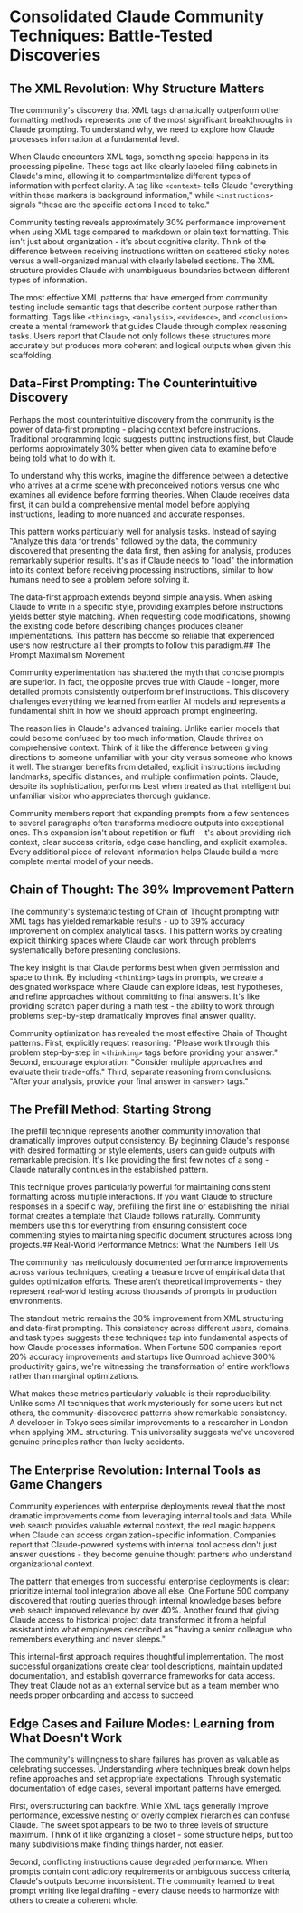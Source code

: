 # Consolidated Claude Community Techniques: Battle-Tested Discoveries

## The XML Revolution: Why Structure Matters

The community's discovery that XML tags dramatically outperform other formatting methods represents one of the most significant breakthroughs in Claude prompting. To understand why, we need to explore how Claude processes information at a fundamental level.

When Claude encounters XML tags, something special happens in its processing pipeline. These tags act like clearly labeled filing cabinets in Claude's mind, allowing it to compartmentalize different types of information with perfect clarity. A tag like `<context>` tells Claude "everything within these markers is background information," while `<instructions>` signals "these are the specific actions I need to take."

Community testing reveals approximately 30% performance improvement when using XML tags compared to markdown or plain text formatting. This isn't just about organization - it's about cognitive clarity. Think of the difference between receiving instructions written on scattered sticky notes versus a well-organized manual with clearly labeled sections. The XML structure provides Claude with unambiguous boundaries between different types of information.

The most effective XML patterns that have emerged from community testing include semantic tags that describe content purpose rather than formatting. Tags like `<thinking>`, `<analysis>`, `<evidence>`, and `<conclusion>` create a mental framework that guides Claude through complex reasoning tasks. Users report that Claude not only follows these structures more accurately but produces more coherent and logical outputs when given this scaffolding.

## Data-First Prompting: The Counterintuitive Discovery

Perhaps the most counterintuitive discovery from the community is the power of data-first prompting - placing context before instructions. Traditional programming logic suggests putting instructions first, but Claude performs approximately 30% better when given data to examine before being told what to do with it.

To understand why this works, imagine the difference between a detective who arrives at a crime scene with preconceived notions versus one who examines all evidence before forming theories. When Claude receives data first, it can build a comprehensive mental model before applying instructions, leading to more nuanced and accurate responses.

This pattern works particularly well for analysis tasks. Instead of saying "Analyze this data for trends" followed by the data, the community discovered that presenting the data first, then asking for analysis, produces remarkably superior results. It's as if Claude needs to "load" the information into its context before receiving processing instructions, similar to how humans need to see a problem before solving it.

The data-first approach extends beyond simple analysis. When asking Claude to write in a specific style, providing examples before instructions yields better style matching. When requesting code modifications, showing the existing code before describing changes produces cleaner implementations. This pattern has become so reliable that experienced users now restructure all their prompts to follow this paradigm.## The Prompt Maximalism Movement

Community experimentation has shattered the myth that concise prompts are superior. In fact, the opposite proves true with Claude - longer, more detailed prompts consistently outperform brief instructions. This discovery challenges everything we learned from earlier AI models and represents a fundamental shift in how we should approach prompt engineering.

The reason lies in Claude's advanced training. Unlike earlier models that could become confused by too much information, Claude thrives on comprehensive context. Think of it like the difference between giving directions to someone unfamiliar with your city versus someone who knows it well. The stranger benefits from detailed, explicit instructions including landmarks, specific distances, and multiple confirmation points. Claude, despite its sophistication, performs best when treated as that intelligent but unfamiliar visitor who appreciates thorough guidance.

Community members report that expanding prompts from a few sentences to several paragraphs often transforms mediocre outputs into exceptional ones. This expansion isn't about repetition or fluff - it's about providing rich context, clear success criteria, edge case handling, and explicit examples. Every additional piece of relevant information helps Claude build a more complete mental model of your needs.

## Chain of Thought: The 39% Improvement Pattern

The community's systematic testing of Chain of Thought prompting with XML tags has yielded remarkable results - up to 39% accuracy improvement on complex analytical tasks. This pattern works by creating explicit thinking spaces where Claude can work through problems systematically before presenting conclusions.

The key insight is that Claude performs best when given permission and space to think. By including `<thinking>` tags in prompts, we create a designated workspace where Claude can explore ideas, test hypotheses, and refine approaches without committing to final answers. It's like providing scratch paper during a math test - the ability to work through problems step-by-step dramatically improves final answer quality.

Community optimization has revealed the most effective Chain of Thought patterns. First, explicitly request reasoning: "Please work through this problem step-by-step in `<thinking>` tags before providing your answer." Second, encourage exploration: "Consider multiple approaches and evaluate their trade-offs." Third, separate reasoning from conclusions: "After your analysis, provide your final answer in `<answer>` tags."

## The Prefill Method: Starting Strong

The prefill technique represents another community innovation that dramatically improves output consistency. By beginning Claude's response with desired formatting or style elements, users can guide outputs with remarkable precision. It's like providing the first few notes of a song - Claude naturally continues in the established pattern.

This technique proves particularly powerful for maintaining consistent formatting across multiple interactions. If you want Claude to structure responses in a specific way, prefilling the first line or establishing the initial format creates a template that Claude follows naturally. Community members use this for everything from ensuring consistent code commenting styles to maintaining specific document structures across long projects.## Real-World Performance Metrics: What the Numbers Tell Us

The community has meticulously documented performance improvements across various techniques, creating a treasure trove of empirical data that guides optimization efforts. These aren't theoretical improvements - they represent real-world testing across thousands of prompts in production environments.

The standout metric remains the 30% improvement from XML structuring and data-first prompting. This consistency across different users, domains, and task types suggests these techniques tap into fundamental aspects of how Claude processes information. When Fortune 500 companies report 20% accuracy improvements and startups like Gumroad achieve 300% productivity gains, we're witnessing the transformation of entire workflows rather than marginal optimizations.

What makes these metrics particularly valuable is their reproducibility. Unlike some AI techniques that work mysteriously for some users but not others, the community-discovered patterns show remarkable consistency. A developer in Tokyo sees similar improvements to a researcher in London when applying XML structuring. This universality suggests we've uncovered genuine principles rather than lucky accidents.

## The Enterprise Revolution: Internal Tools as Game Changers

Community experiences with enterprise deployments reveal that the most dramatic improvements come from leveraging internal tools and data. While web search provides valuable external context, the real magic happens when Claude can access organization-specific information. Companies report that Claude-powered systems with internal tool access don't just answer questions - they become genuine thought partners who understand organizational context.

The pattern that emerges from successful enterprise deployments is clear: prioritize internal tool integration above all else. One Fortune 500 company discovered that routing queries through internal knowledge bases before web search improved relevance by over 40%. Another found that giving Claude access to historical project data transformed it from a helpful assistant into what employees described as "having a senior colleague who remembers everything and never sleeps."

This internal-first approach requires thoughtful implementation. The most successful organizations create clear tool descriptions, maintain updated documentation, and establish governance frameworks for data access. They treat Claude not as an external service but as a team member who needs proper onboarding and access to succeed.

## Edge Cases and Failure Modes: Learning from What Doesn't Work

The community's willingness to share failures has proven as valuable as celebrating successes. Understanding where techniques break down helps refine approaches and set appropriate expectations. Through systematic documentation of edge cases, several important patterns have emerged.

First, overstructuring can backfire. While XML tags generally improve performance, excessive nesting or overly complex hierarchies can confuse Claude. The sweet spot appears to be two to three levels of structure maximum. Think of it like organizing a closet - some structure helps, but too many subdivisions make finding things harder, not easier.

Second, conflicting instructions cause degraded performance. When prompts contain contradictory requirements or ambiguous success criteria, Claude's outputs become inconsistent. The community learned to treat prompt writing like legal drafting - every clause needs to harmonize with others to create a coherent whole.